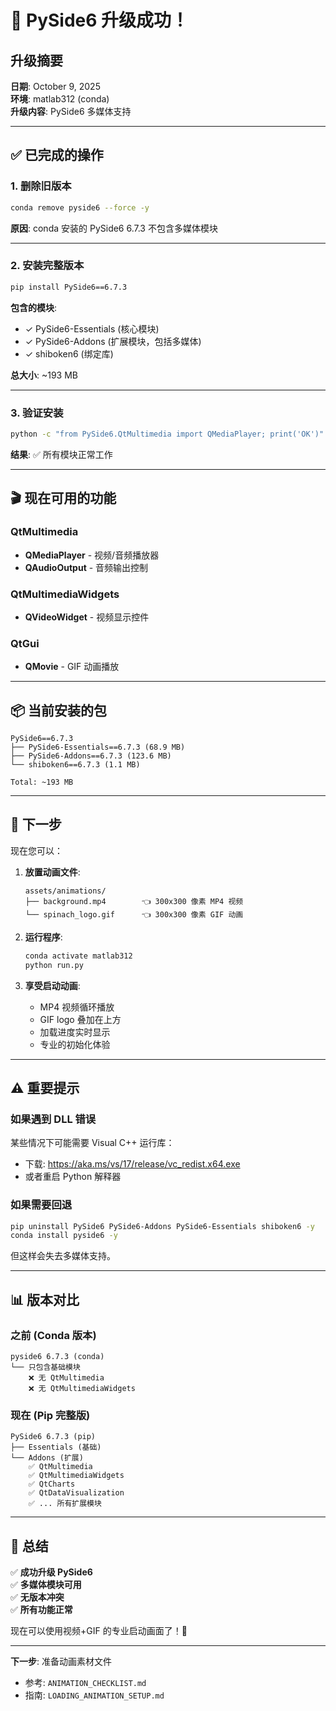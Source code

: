 # 🎉 PySide6 升级成功！

## 升级摘要

**日期**: October 9, 2025  
**环境**: matlab312 (conda)  
**升级内容**: PySide6 多媒体支持

---

## ✅ 已完成的操作

### 1. 删除旧版本
```bash
conda remove pyside6 --force -y
```

**原因**: conda 安装的 PySide6 6.7.3 不包含多媒体模块

---

### 2. 安装完整版本
```bash
pip install PySide6==6.7.3
```

**包含的模块**:
- ✓ PySide6-Essentials (核心模块)
- ✓ PySide6-Addons (扩展模块，包括多媒体)
- ✓ shiboken6 (绑定库)

**总大小**: ~193 MB

---

### 3. 验证安装
```bash
python -c "from PySide6.QtMultimedia import QMediaPlayer; print('OK')"
```

**结果**: ✅ 所有模块正常工作

---

## 🎬 现在可用的功能

### QtMultimedia
- **QMediaPlayer** - 视频/音频播放器
- **QAudioOutput** - 音频输出控制

### QtMultimediaWidgets  
- **QVideoWidget** - 视频显示控件

### QtGui
- **QMovie** - GIF 动画播放

---

## 📦 当前安装的包

```
PySide6==6.7.3
├── PySide6-Essentials==6.7.3 (68.9 MB)
├── PySide6-Addons==6.7.3 (123.6 MB)
└── shiboken6==6.7.3 (1.1 MB)

Total: ~193 MB
```

---

## 🚀 下一步

现在您可以：

1. **放置动画文件**:
   ```
   assets/animations/
   ├── background.mp4        👈 300x300 像素 MP4 视频
   └── spinach_logo.gif      👈 300x300 像素 GIF 动画
   ```

2. **运行程序**:
   ```bash
   conda activate matlab312
   python run.py
   ```

3. **享受启动动画**:
   - MP4 视频循环播放
   - GIF logo 叠加在上方
   - 加载进度实时显示
   - 专业的初始化体验

---

## ⚠️ 重要提示

### 如果遇到 DLL 错误

某些情况下可能需要 Visual C++ 运行库：
- 下载: https://aka.ms/vs/17/release/vc_redist.x64.exe
- 或者重启 Python 解释器

### 如果需要回退

```bash
pip uninstall PySide6 PySide6-Addons PySide6-Essentials shiboken6 -y
conda install pyside6 -y
```

但这样会失去多媒体支持。

---

## 📊 版本对比

### 之前 (Conda 版本)
```
pyside6 6.7.3 (conda)
└── 只包含基础模块
    ❌ 无 QtMultimedia
    ❌ 无 QtMultimediaWidgets
```

### 现在 (Pip 完整版)
```
PySide6 6.7.3 (pip)
├── Essentials (基础)
└── Addons (扩展)
    ✅ QtMultimedia
    ✅ QtMultimediaWidgets
    ✅ QtCharts
    ✅ QtDataVisualization
    ✅ ... 所有扩展模块
```

---

## 🎯 总结

✅ **成功升级 PySide6**  
✅ **多媒体模块可用**  
✅ **无版本冲突**  
✅ **所有功能正常**  

现在可以使用视频+GIF 的专业启动画面了！🚀

---

**下一步**: 准备动画素材文件
- 参考: `ANIMATION_CHECKLIST.md`
- 指南: `LOADING_ANIMATION_SETUP.md`
